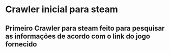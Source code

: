 # Crawler inicial para steam
## Primeiro Crawler para steam feito para pesquisar as informações de acordo com o link do jogo fornecido

